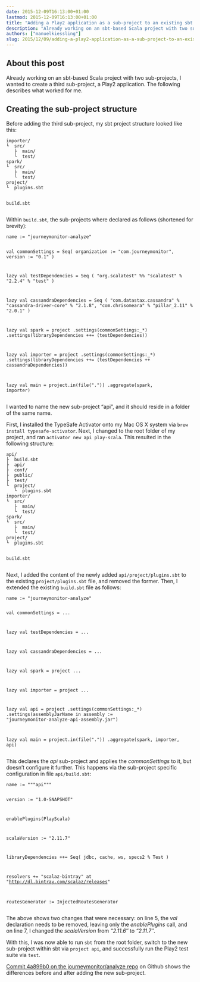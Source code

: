 ```yaml
---
date: 2015-12-09T16:13:00+01:00
lastmod: 2015-12-09T16:13:00+01:00
title: "Adding a Play2 application as a sub-project to an existing sbt project"
description: "Already working on an sbt-based Scala project with two sub-projects, I wanted to create a third sub-project, a Play2 application. This post describes what worked for me."
authors: ["manuelkiessling"]
slug: 2015/12/09/adding-a-play2-application-as-a-sub-project-to-an-existing-sbt-project
---
```


<h2>About this post</h2>

<p>
Already working on an sbt-based Scala project with two sub-projects, I wanted to create a third sub-project, a Play2 application. The following describes what worked for me.
</p>


<h2>Creating the sub-project structure</h2>

<p>
Before adding the third sub-project, my sbt project structure looked like this:
</p>

<p>
</p><pre><code>importer/
└  src/
   ├  main/
   └  test/
spark/
└  src/
   ├  main/
   └  test/
project/
└  plugins.sbt

build.sbt</code></pre>
<p></p>

<p>
Within <code class="inline">build.sbt</code>, the sub-projects where declared as follows (shortened for brevity):
</p>

<p>
</p><pre><code>name := "journeymonitor-analyze"

val commonSettings = Seq(
  organization := "com.journeymonitor",
  version := "0.1"
)

lazy val testDependencies = Seq (
  "org.scalatest" %% "scalatest" % "2.2.4" % "test"
)

lazy val cassandraDependencies = Seq (
  "com.datastax.cassandra" % "cassandra-driver-core" % "2.1.8",
  "com.chrisomeara" % "pillar_2.11" % "2.0.1"
)

lazy val spark = project
  .settings(commonSettings:_*)
  .settings(libraryDependencies ++= (testDependencies))

lazy val importer = project
  .settings(commonSettings:_*)
  .settings(libraryDependencies ++= (testDependencies ++ cassandraDependencies))

lazy val main = project.in(file("."))
  .aggregate(spark, importer)</code></pre>
<p></p>

<p>
I wanted to name the new sub-project “api”, and it should reside in a folder of the same name.
</p>

<p>
First, I installed the TypeSafe Activator onto my Mac OS X system via <code class="inline">brew install typesafe-activator</code>. Next, I changed to the root folder of my project, and ran <code class="inline">activator new api play-scala</code>. This resulted in the following structure:
</p>

<p>
</p><pre><code>api/
├  build.sbt
├  api/
├  conf/
├  public/
├  test/
└  project/
   └  plugins.sbt
importer/
└  src/
   ├  main/
   └  test/
spark/
└  src/
   ├  main/
   └  test/
project/
└  plugins.sbt

build.sbt</code></pre>
<p></p>

<p>
Next, I added the content of the newly added <code class="inline">api/project/plugins.sbt</code> to the existing <code class="inline">project/plugins.sbt</code> file, and removed the former. Then, I extended the existing <code class="inline">build.sbt</code> file as follows:
</p>

<p>
</p><pre><code>name := "journeymonitor-analyze"

val commonSettings = ...

lazy val testDependencies = ...

lazy val cassandraDependencies = ...

lazy val spark = project ...

lazy val importer = project ...

lazy val api = project
  .settings(commonSettings:_*)
  .settings(assemblyJarName in assembly := "journeymonitor-analyze-api-assembly.jar")

lazy val main = project.in(file("."))
  .aggregate(spark, importer, api)</code></pre>
<p></p>

<p>
This declares the <em>api</em> sub-project and applies the <em>commonSettings</em> to it, but doesn’t configure it further. This happens via the sub-project specific configuration in file <code class="inline">api/build.sbt</code>:
</p>

<p>
</p><pre><code>name := """api"""

version := "1.0-SNAPSHOT"

enablePlugins(PlayScala)

scalaVersion := "2.11.7"

libraryDependencies ++= Seq(
  jdbc,
  cache,
  ws,
  specs2 % Test
)

resolvers += "scalaz-bintray" at "http://dl.bintray.com/scalaz/releases"

routesGenerator := InjectedRoutesGenerator</code></pre>
<p></p>

<p>
The above shows two changes that were necessary: on line 5, the <em>val</em> declaration needs to be removed, leaving only the <em>enablePlugins</em> call, and on line 7, I changed the <em>scalaVersion</em> from <em>“2.11.6″</em> to <em>“2.11.7″</em>.
</p>

<p>
With this, I was now able to run <code class="inline">sbt</code> from the root folder, switch to the new sub-project within sbt via <code class="inline">project api</code>, and successfully run the Play2 test suite via <code class="inline">test</code>.
</p>

<p>
<a href="https://github.com/journeymonitor/analyze/commit/4a899b07cb9637142b849975babec8579a5a066f">Commit 4a899b0 on the journeymonitor/analyze repo</a> on Github shows the differences before and after adding the new sub-project.
</p>
